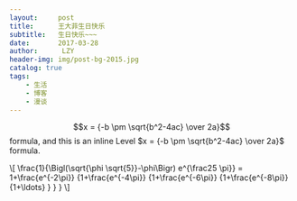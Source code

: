 ```yaml
---
layout:     post
title:      王大菲生日快乐
subtitle:   生日快乐~~~
date:       2017-03-28
author:      LZY  
header-img: img/post-bg-2015.jpg
catalog: true
tags:
    - 生活
    - 博客
    - 漫谈
---
```


$$x = {-b \pm \sqrt{b^2-4ac} \over 2a}$$ formula, and this is an inline Level $x = {-b \pm \sqrt{b^2-4ac} \over 2a}$ formula.

\\[ \frac{1}{\Bigl(\sqrt{\phi \sqrt{5}}-\phi\Bigr) e^{\frac25 \pi}} =
1+\frac{e^{-2\pi}} {1+\frac{e^{-4\pi}} {1+\frac{e^{-6\pi}}
{1+\frac{e^{-8\pi}} {1+\ldots} } } } \\]






